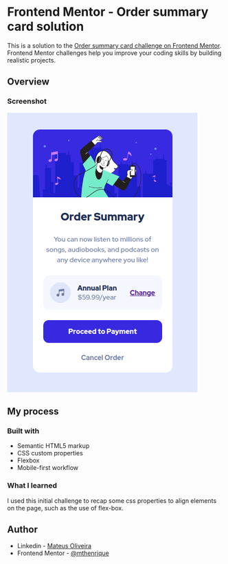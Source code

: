 # Frontend Mentor - Order summary card solution

This is a solution to the [Order summary card challenge on Frontend Mentor](https://www.frontendmentor.io/challenges/order-summary-component-QlPmajDUj). Frontend Mentor challenges help you improve your coding skills by building realistic projects.

## Overview

### Screenshot

![](./.github/screenshot.png)

## My process

### Built with

- Semantic HTML5 markup
- CSS custom properties
- Flexbox
- Mobile-first workflow

### What I learned

I used this initial challenge to recap some css properties to align elements on the page, such as the use of flex-box.

## Author

- Linkedin - [Mateus Oliveira](https://www.linkedin.com/in/mthenrique/)
- Frontend Mentor - [@mthenrique](https://www.frontendmentor.io/profile/mthenrique)
